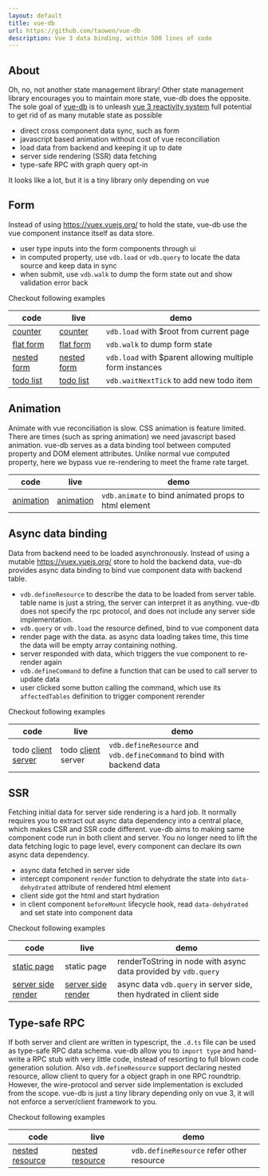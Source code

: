```yaml
---
layout: default
title: vue-db
url: https://github.com/taowen/vue-db
description: Vue 3 data binding, within 500 lines of code
---
```


## About

Oh, no, not another state management library! Other state management library encourages you to maintain more state, vue-db does the opposite. The sole goal of [vue-db](https://github.com/taowen/vue-db/tree/main/packages/vue-db/src/index.ts) is to unleash [vue 3 reactivity system](https://vuejs.org/api/reactivity-core.html) full potential to get rid of as many mutable state as possible

* direct cross component data sync, such as form
* javascript based animation without cost of vue reconciliation
* load data from backend and keeping it up to date
* server side rendering (SSR) data fetching
* type-safe RPC with graph query opt-in

It looks like a lot, but it is a tiny library only depending on vue

## Form

Instead of using https://vuex.vuejs.org/ to hold the state, vue-db use the vue component instance itself as data store.

* user type inputs into the form components through ui
* in computed property, use `vdb.load` or `vdb.query` to locate the data source and keep data in sync
* when submit, use `vdb.walk` to dump the form state out and show validation error back

Checkout following examples

| code | live | demo | 
| --- | --- | --- |
| [counter](https://github.com/taowen/vue-db/tree/main/packages/demo-counter) | [counter](https://autonomy.design/vue-db/demo-counter) | `vdb.load` with $root from current page |
| [flat form](https://github.com/taowen/vue-db/tree/main/packages/demo-flat-form) | [flat form](https://autonomy.design/vue-db/demo-flat-form) | `vdb.walk` to dump form state |
| [nested form](https://github.com/taowen/vue-db/tree/main/packages/demo-nested-form) | [nested form](https://autonomy.design/vue-db/demo-nested-form) | `vdb.load` with $parent allowing multiple form instances |
| [todo list](https://github.com/taowen/vue-db/tree/main/packages/demo-todo-local) | [todo list](https://autonomy.design/vue-db/demo-todo-local) | `vdb.waitNextTick` to add new todo item |


## Animation

Animate with vue reconciliation is slow. CSS animation is feature limited. There are times (such as spring animation) we need javascript based animation.
vue-db serves as a data binding tool between computed property and DOM element attributes. Unlike normal vue computed property, here we bypass vue re-rendering to meet the frame rate target.

| code | live | demo |
| --- | --- | --- |
| [animation](https://github.com/taowen/vue-db/tree/main/packages/demo-animation) | [animation](https://autonomy.design/vue-db/demo-animation) | `vdb.animate` to bind animated props to html element |

## Async data binding

Data from backend need to be loaded asynchronously. Instead of using a mutable https://vuex.vuejs.org/ store to hold the backend data, vue-db provides async data binding to bind vue component data with backend table.

* `vdb.defineResource` to describe the data to be loaded from server table. table name is just a string, the server can interpret it as anything. vue-db does not specify the rpc protocol, and does not include any server side implementation.
* `vdb.query` or `vdb.load` the resource defined, bind to vue component data
* render page with the data. as async data loading takes time, this time the data will be empty array containing nothing.
* server responded with data, which triggers the vue component to re-render again
* `vdb.defineCommand` to define a function that can be used to call server to update data
* user clicked some button calling the command, which use its `affectedTables` definition to trigger component rerender

Checkout following examples 

| code | live | demo |
| --- | --- | --- |
| todo [client](https://github.com/taowen/vue-db/tree/main/packages/demo-todo-client) [server](https://github.com/taowen/vue-db/tree/main/packages/demo-todo-server) | todo [client](https://autonomy.design/vue-db/demo-todo-client) server | `vdb.defineResource` and `vdb.defineCommand` to bind with backend data |

## SSR

Fetching initial data for server side rendering is a hard job. It normally requires you to extract out async data dependency into a central place, which makes CSR and SSR code different. vue-db aims to making same component code run in both client and server. You no longer need to lift the data fetching logic to page level, every component can declare its own async data dependency.

* async data fetched in server side
* intercept component `render` function to dehydrate the state into `data-dehydrated` attribute of rendered html element
* client side got the html and start hydration
* in client component `beforeMount` lifecycle hook, read `data-dehydrated` and set state into component data

Checkout following examples 

| code | live | demo |
| --- | --- | --- |
| [static page](https://github.com/taowen/vue-db/tree/main/packages/demo-static-page) | static page | renderToString in node with async data provided by `vdb.query` |
| [server side render](https://github.com/taowen/vue-db/tree/main/packages/demo-server-side-render) | [server side render](https://autonomy.design/vue-db/demo-server-side-render) | async data `vdb.query` in server side, then hydrated in client side |

## Type-safe RPC

If both server and client are written in typescript, the `.d.ts` file can be used as type-safe RPC data schema. vue-db allow you to `import type` and hand-write a RPC stub with very little code, instead of resorting to full blown code generation solution. Also `vdb.defineResource` support declaring nested resource, allow client to query for a object graph in one RPC roundtrip. However, the wire-protocol and server side implementation is excluded from the scope. vue-db is just a tiny library depending only on vue 3, it will not enforce a server/client framework to you.

Checkout following examples 

| code | live | demo |
| --- | --- | --- |
| [nested resource](https://github.com/taowen/vue-db/tree/main/packages/demo-nested-resource) | [nested resource](https://autonomy.design/vue-db/demo-nested-resource) | `vdb.defineResource` refer other resource |